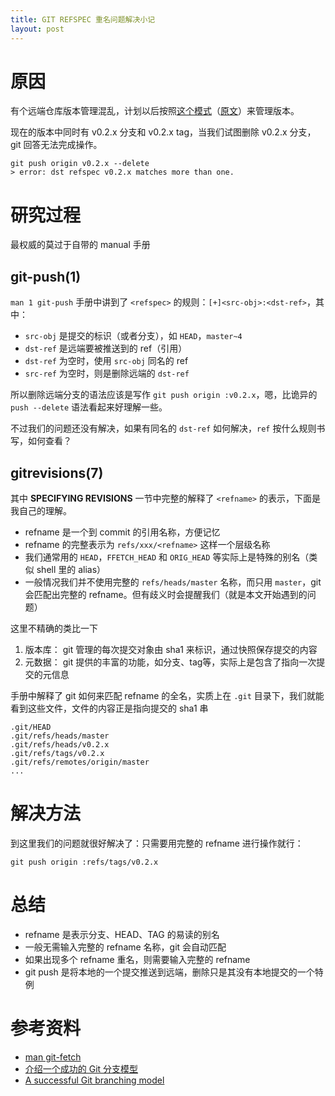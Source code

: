 ```yaml
---
title: GIT REFSPEC 重名问题解决小记
layout: post
---
```


# 原因

有个远端仓库版本管理混乱，计划以后按照[这个模式][success-zh]（[原文][success-en]）来管理版本。

现在的版本中同时有 v0.2.x 分支和 v0.2.x tag，当我们试图删除 v0.2.x 分支，git 回答无法完成操作。

```shell
git push origin v0.2.x --delete
> error: dst refspec v0.2.x matches more than one.
```

# 研究过程

最权威的莫过于自带的 manual 手册

## git-push(1)

`man 1 git-push` 手册中讲到了 `<refspec>` 的规则：`[+]<src-obj>:<dst-ref>`，其中：

* `src-obj` 是提交的标识（或者分支），如 `HEAD`，`master~4`
* `dst-ref` 是远端要被推送到的 ref（引用）
* `dst-ref` 为空时，使用 `src-obj` 同名的 ref
* `src-ref` 为空时，则是删除远端的 `dst-ref` 

所以删除远端分支的语法应该是写作 `git push origin :v0.2.x`，嗯，比诡异的 `push --delete` 语法看起来好理解一些。

不过我们的问题还没有解决，如果有同名的 `dst-ref` 如何解决，`ref` 按什么规则书写，如何查看？

## gitrevisions(7)

其中 **SPECIFYING REVISIONS** 一节中完整的解释了 `<refname>` 的表示，下面是我自己的理解。

* refname 是一个到 commit 的引用名称，方便记忆
* refname 的完整表示为 `refs/xxx/<refname>` 这样一个层级名称
* 我们通常用的 `HEAD`，`FFETCH_HEAD` 和 `ORIG_HEAD` 等实际上是特殊的别名（类似 shell 里的 alias）
* 一般情况我们并不使用完整的 `refs/heads/master` 名称，而只用 `master`，git 会匹配出完整的 refname。但有歧义时会提醒我们（就是本文开始遇到的问题）

这里不精确的类比一下

1. 版本库： git 管理的每次提交对象由 sha1 来标识，通过快照保存提交的内容
2. 元数据： git 提供的丰富的功能，如分支、tag等，实际上是包含了指向一次提交的元信息

手册中解释了 git 如何来匹配 refname 的全名，实质上在 `.git` 目录下，我们就能看到这些文件，文件的内容正是指向提交的 sha1 串

```
.git/HEAD
.git/refs/heads/master
.git/refs/heads/v0.2.x
.git/refs/tags/v0.2.x
.git/refs/remotes/origin/master
...
```

# 解决方法

到这里我们的问题就很好解决了：只需要用完整的 refname 进行操作就行：

```shell
git push origin :refs/tags/v0.2.x 
```

# 总结

* refname 是表示分支、HEAD、TAG 的易读的别名
* 一般无需输入完整的 refname 名称，git 会自动匹配
* 如果出现多个 refname 重名，则需要输入完整的 refname
* git push 是将本地的一个提交推送到远端，删除只是其没有本地提交的一个特例


# 参考资料

* [man git-fetch][git-fetch]
* [介绍一个成功的 Git 分支模型][success-zh]
* [A successful Git branching model][success-en]


[success-zh]: https://www.oschina.net/translate/a-successful-git-branching-model
[git-fetch]: https://www.kernel.org/pub/software/scm/git/docs/git-fetch.html
[success-en]: http://nvie.com/posts/a-successful-git-branching-model/
